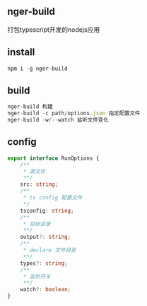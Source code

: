 ## nger-build
打包typescript开发的nodejs应用

## install
```ts
npm i -g nger-build
```

## build
```ts
nger-build 构建
nger-build -c path/options.json 指定配置文件
nger-build -w/--watch 监听文件变化
```

## config
```ts
export interface RunOptions {
    /**
     * 源文件
     **/
    src: string;
    /**
     * ts config 配置文件
     */
    tsconfig: string;
    /**
     * 目标目录
     **/
    output?: string;
    /**
     * declare 文件目录
     **/
    types?: string;
    /**
     * 监听开关
     **/
    watch?: boolean;
}
```
